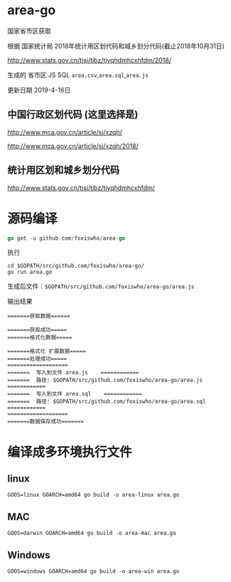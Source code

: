 # area-go
国家省市区获取

根据 国家统计局 2018年统计用区划代码和城乡划分代码(截止2018年10月31日)

http://www.stats.gov.cn/tjsj/tjbz/tjyqhdmhcxhfdm/2018/

生成的 省市区 JS SQL `area.csv`,`area.sql`,`area.js`

更新日期 2019-4-16日

## 中国行政区划代码 (这里选择是)
http://www.mca.gov.cn/article/sj/xzqh/

http://www.mca.gov.cn/article/sj/xzqh/2018/

## 统计用区划和城乡划分代码
http://www.stats.gov.cn/tjsj/tjbz/tjyqhdmhcxhfdm/

# 源码编译
```go
go get -u github.com/foxiswho/area-go
```
执行
```shell
cd $GOPATH/src/github.com/foxiswho/area-go/
go run area.go
```

生成后文件：`$GOPATH/src/github.com/foxiswho/area-go/area.js`

输出结果
```SEHLL
=======获取数据======

=======获取成功=====
=======格式化数据=====

=======格式化 扩展数据=====
=======处理成功=====
===================
=======  写入到文件 area.js    ============
=======  路径: $GOPATH/src/github.com/foxiswho/area-go/area.js    ============
=======  写入到文件 area.sql    ============
=======  路径: $GOPATH/src/github.com/foxiswho/area-go/area.sql    ============
===================
=======数据保存成功=======

```


# 编译成多环境执行文件
## linux
```SHELL
GOOS=linux GOARCH=amd64 go build -o area-linux area.go
```
## MAC
```SHELL
GOOS=darwin GOARCH=amd64 go build -o area-mac area.go
```

## Windows
```SHELL
GOOS=windows GOARCH=amd64 go build -o area-win area.go
```
